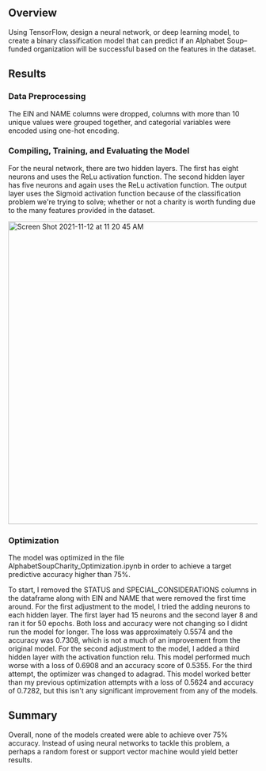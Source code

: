 ## Overview 
Using TensorFlow, design a neural network, or deep learning model, to create a binary classification model that can predict if an Alphabet Soup–funded organization will be successful based on the features in the dataset.  

## Results 
### Data Preprocessing 
The EIN and NAME columns were dropped, columns with more than 10 unique values were grouped together, and categorial variables were encoded using one-hot encoding. 

### Compiling, Training, and Evaluating the Model
For the neural network, there are two hidden layers. The first has eight neurons and uses the ReLu activation function. The second hidden layer has five neurons and again uses the ReLu activation function. The output layer uses the Sigmoid activation function because of the classification problem we're trying to solve; whether or not a charity is worth funding due to the many features provided in the dataset. 

<img width="612" alt="Screen Shot 2021-11-12 at 11 20 45 AM" src="https://user-images.githubusercontent.com/85901073/141499650-1b46da30-16d4-4459-913b-1d177fe404e8.png">

### Optimization
The model was optimized in the file AlphabetSoupCharity_Optimization.ipynb in order to achieve a target predictive accuracy higher than 75%. 

To start, I removed the STATUS and SPECIAL_CONSIDERATIONS columns in the dataframe along with EIN and NAME that were removed the first time around. For the first adjustment to the model, I tried the adding neurons to each hidden layer. The first layer had 15 neurons and the second layer 8 and ran it for 50 epochs. Both loss and accuracy were not changing so I didnt run the model for longer. The loss was approximately 0.5574 and the accuracy was 0.7308, which is not a much of an improvement from the original model. For the second adjustment to the model, I added a third hidden layer with the activation function relu. This model performed much worse with a loss of 0.6908 and an accuracy score of 0.5355. For the third attempt, the optimizer was changed to adagrad. This model worked better than my previous optimization attempts with a loss of 0.5624 and accuracy of 0.7282, but this isn't any significant improvement from any of the models. 

## Summary
Overall, none of the models created were able to achieve over 75% accuracy. Instead of using neural networks to tackle this problem, a perhaps a random forest or support vector machine would yield better results.  
